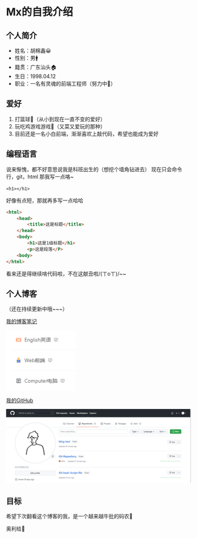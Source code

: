 # Mx的自我介绍

## 个人简介
* 姓名：胡棉鑫😀
* 性别：男🚹
* 籍贯：广东汕头🏠
* 生日：1998.04.12
* 职业：一名有灵魂的前端工程师（努力中💪）

## 爱好
1. 打篮球🏀（从小到现在一直不变的爱好）
2. 玩吃鸡游戏游戏🔫（又菜又爱玩的那种）
3. 目前还是一名小白前端，渐渐喜欢上敲代码，希望也能成为爱好
   
## 编程语言
说来惭愧，都不好意思说我是科班出生的（想挖个墙角钻进去）
现在只会命令行，git，html
那我写一点咯~

`<h1></h1>`

好像有点短，那就再多写一点哈哈
```html
<html>
    <head>
        <title>这是标题</title>
    </head>
    <body>
        <h1>这是1级标题</h1>
        <p>这是段落</P>
    <body>
</html>
```
看来还是得继续啃代码啦，不在这献丑啦/(ㄒoㄒ)/~~

## 个人博客
（还在持续更新中哦~~~）

[我的博客笔记](https://www.yuque.com/mx980412)

![Mx的个人博客](个人博客.png)


[我的GitHub](https://github.com/Mx980412)

![Mx的GitHub](GitHub.png)



## 目标
希望下次翻看这个博客的我，是一个越来越牛批的码农👨

奥利给🎈